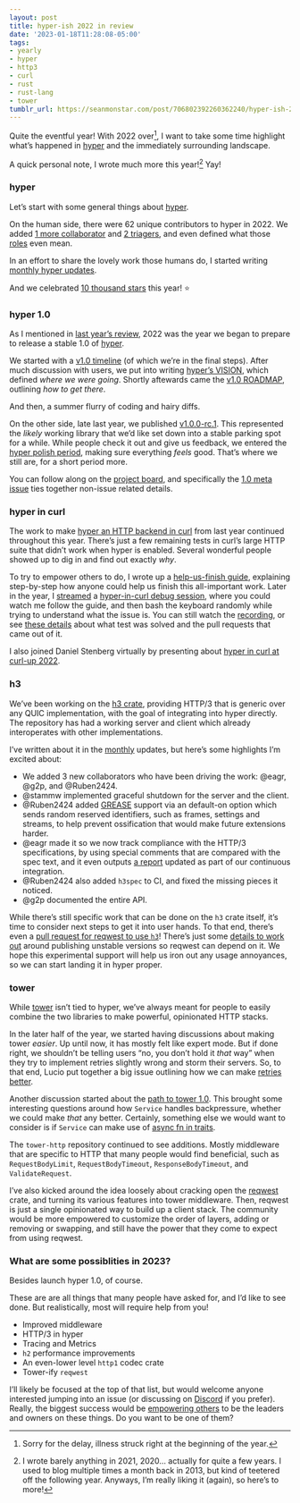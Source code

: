 ```yaml
---
layout: post
title: hyper-ish 2022 in review
date: '2023-01-18T11:28:08-05:00'
tags:
- yearly
- hyper
- http3
- curl
- rust
- rust-lang
- tower
tumblr_url: https://seanmonstar.com/post/706802392260362240/hyper-ish-2022-in-review
---
```

Quite the eventful year! With 2022 over[^1], I want to take some time highlight what’s happened in [hyper](https://hyper.rs) and the immediately surrounding landscape.

A quick personal note, I wrote much more this year![^2] Yay!

### hyper

Let’s start with some general things about [hyper](https://hyper.rs).

On the human side, there were 62 unique contributors to hyper in 2022. We added [1 more collaborator](https://hyper.rs/blog/2022/04/08/welcome-adam-foltzer/) and [2 triagers](https://github.com/hyperium/hyper/blob/master/docs/MAINTAINERS.md#triagers), and even defined what those [roles](https://github.com/hyperium/hyper/blob/master/docs/GOVERNANCE.md) even mean.

In an effort to share the lovely work those humans do, I started writing [monthly hyper updates](https://seanmonstar.com/tagged/monthly).

And we celebrated [10 thousand stars](https://seanmonstar.com/blog/hyper-10000-stars/) this year! ⭐

### hyper 1.0

As I mentioned in [last year’s review](https://seanmonstar.com/blog/hyper-ish-2021-in-review/), 2022 was the year we began to prepare to release a stable 1.0 of [hyper](https://hyper.rs).

We started with a [v1.0 timeline](https://seanmonstar.com/blog/hyper-10-timeline/) (of which we’re in the final steps). After much discussion with users, we put into writing [hyper’s VISION](https://seanmonstar.com/blog/hypers-vision/), which defined _where we were going_. Shortly aftewards came the [v1.0 ROADMAP](https://seanmonstar.com/blog/hyper-10-roadmap/), outlining _how to get there_.

And then, a summer flurry of coding and hairy diffs.

On the other side, late last year, we published [v1.0.0-rc.1](https://seanmonstar.com/blog/hyper-v100-rc1/). This represented the _likely_ working library that we’d like set down into a stable parking spot for a while. While people check it out and give us feedback, we entered the [hyper polish period](https://seanmonstar.com/blog/hyper-polish-period/), making sure everything _feels_ good. That’s where we still are, for a short period more.

You can follow along on the [project board](https://github.com/orgs/hyperium/projects/1/views/1), and specifically the [1.0 meta issue](https://github.com/hyperium/hyper/issues/3088) ties together non-issue related details.

### hyper in curl

The work to make [hyper an HTTP backend in curl](https://seanmonstar.com/blog/how-using-hyper-in-curl-can-help-make-the-internet/) from last year continued throughout this year. There’s just a few remaining tests in curl’s large HTTP suite that didn’t work when hyper is enabled. Several wonderful people showed up to dig in and find out exactly _why_.

To try to empower others to do, I wrote up a [help-us-finish guide](https://seanmonstar.com/blog/help-stabilize-hyper-in-curl/), explaining step-by-step how anyone could help us finish this all-important work. Later in the year, I [streamed](https://twitch.tv/seanmonstar) a [hyper-in-curl debug session](https://youtu.be/p45KggejkJ4), where you could watch me follow the guide, and then bash the keyboard randomly while trying to understand what the issue is. You can still watch the [recording](https://youtu.be/p45KggejkJ4), or see [these details](https://masto.ai/@seanmonstar/109428187573196836) about what test was solved and the pull requests that came out of it.

I also joined Daniel Stenberg virtually by presenting about [hyper in curl at curl-up 2022](https://seanmonstar.com/blog/curl-up-2022-hyper-in-curl/).

### h3

We’ve been working on the [h3 crate](https://github.com/hyperium/h3), providing HTTP/3 that is generic over any QUIC implementation, with the goal of integrating into hyper directly. The repository has had a working server and client which already interoperates with other implementations.

I’ve written about it in the [monthly](https://seanmonstar.com/tagged/monthly) updates, but here’s some highlights I’m excited about:

- We added 3 new collaborators who have been driving the work: @eagr, @g2p, and @Ruben2424.
- @stammw implemented graceful shutdown for the server and the client.
- @Ruben2424 added [GREASE](https://textslashplain.com/2020/05/18/a-bit-of-grease-keeps-the-web-moving/) support via an default-on option which sends random reserved identifiers, such as frames, settings and streams, to help prevent ossification that would make future extensions harder.
- @eagr made it so we now track compliance with the HTTP/3 specifications, by using special comments that are compared with the spec text, and it even outputs [a report](https://hyper.rs/h3/ci/compliance/report.html) updated as part of our continuous integration.
- @Ruben2424 also added `h3spec` to CI, and fixed the missing pieces it noticed.
- @g2p documented the entire API.

While there’s still specific work that can be done on the `h3` crate itself, it’s time to consider next steps to get it into user hands. To that end, there’s even a [pull request for reqwest to use `h3`](https://github.com/seanmonstar/reqwest/pull/1599)! There’s just some [details to work out](https://github.com/hyperium/h3/issues/125) around publishing unstable versions so reqwest can depend on it. We hope this experimental support will help us iron out any usage annoyances, so we can start landing it in hyper proper.

### tower

While [tower](https://crates.io/crates/tower) isn’t tied to hyper, we’ve always meant for people to easily combine the two libraries to make powerful, opinionated HTTP stacks.

In the later half of the year, we started having discussions about making tower _easier_. Up until now, it has mostly felt like expert mode. But if done right, we shouldn’t be telling users “no, you don’t hold it _that_ way” when they try to implement retries slightly wrong and storm their servers. So, to that end, Lucio put together a big issue outlining how we can make [retries better](https://github.com/tower-rs/tower/issues/682).

Another discussion started about the [path to tower 1.0](https://github.com/tower-rs/tower/issues/636). This brought some interesting questions around how `Service` handles backpressure, whether we could make _that_ any better. Certainly, something else we would want to consider is if `Service` can make use of [async fn in traits](https://blog.rust-lang.org/inside-rust/2022/11/17/async-fn-in-trait-nightly.html).

The `tower-http` repository continued to see additions. Mostly middleware that are specific to HTTP that many people would find beneficial, such as `RequestBodyLimit`, `RequestBodyTimeout`, `ResponseBodyTimeout`, and `ValidateRequest`.

I’ve also kicked around the idea loosely about cracking open the [reqwest](https://crates.io/crates/reqwest) crate, and turning its various features into tower middleware. Then, reqwest is just a single opinionated way to build up a client stack. The community would be more empowered to customize the order of layers, adding or removing or swapping, and still have the power that they come to expect from using reqwest.

### What are some possiblities in 2023?

Besides launch hyper 1.0, of course.

These are are all things that many people have asked for, and I’d like to see done. But realistically, most will require help from you!

- Improved middleware
- HTTP/3 in hyper
- Tracing and Metrics
- `h2` performance improvements
- An even-lower level `http1` codec crate
- Tower-ify `reqwest`

I’ll likely be focused at the top of that list, but would welcome anyone interested jumping into an issue (or discussing on [Discord](https://discord.gg/kkwpueZ) if you prefer). Really, the biggest success would be [empowering others](https://github.com/hyperium/hyper/blob/master/docs/GOVERNANCE.md) to be the leaders and owners on these things. Do you want to be one of them?



[^1]: Sorry for the delay, illness struck right at the beginning of the year.

[^2]: I wrote barely anything in 2021, 2020… actually for quite a few years. I used to blog multiple times a month back in 2013, but kind of teetered off the following year. Anyways, I’m really liking it (again), so here’s to more!

